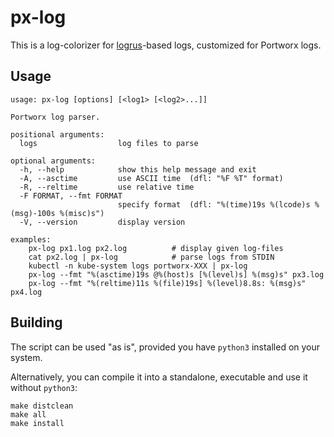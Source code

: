 # px-log

This is a log-colorizer for [logrus](https://github.com/sirupsen/logrus)-based logs, customized for Portworx logs.

## Usage

```
usage: px-log [options] [<log1> [<log2>...]]

Portworx log parser.

positional arguments:
  logs                  log files to parse

optional arguments:
  -h, --help            show this help message and exit
  -A, --asctime         use ASCII time  (dfl: "%F %T" format)
  -R, --reltime         use relative time
  -F FORMAT, --fmt FORMAT
                        specify format  (dfl: "%(time)19s %(lcode)s %(msg)-100s %(misc)s")
  -V, --version         display version

examples:
    px-log px1.log px2.log          # display given log-files
    cat px2.log | px-log            # parse logs from STDIN
    kubectl -n kube-system logs portworx-XXX | px-log
    px-log --fmt "%(asctime)19s @%(host)s [%(level)s] %(msg)s" px3.log
    px-log --fmt "%(reltime)11s %(file)19s] %(level)8.8s: %(msg)s" px4.log
```

## Building

The script can be used "as is", provided you have `python3` installed on your system.

Alternatively, you can compile it into a standalone, executable and use it without `python3`:

    make distclean
    make all
    make install
